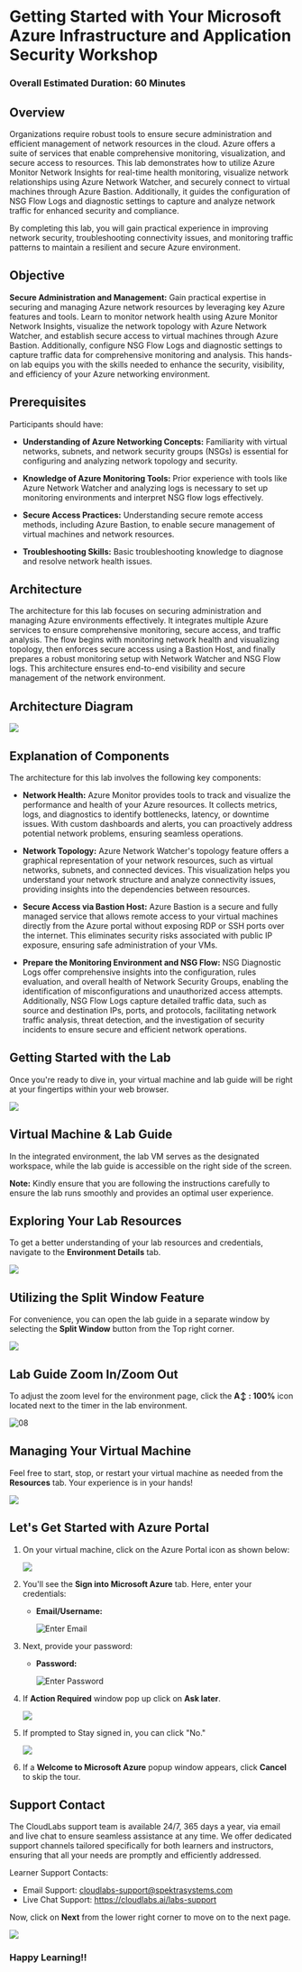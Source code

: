 # Getting Started with Your Microsoft Azure Infrastructure and Application Security Workshop

### Overall Estimated Duration: 60 Minutes

## Overview 
Organizations require robust tools to ensure secure administration and efficient management of network resources in the cloud. Azure offers a suite of services that enable comprehensive monitoring, visualization, and secure access to resources. This lab demonstrates how to utilize Azure Monitor Network Insights for real-time health monitoring, visualize network relationships using Azure Network Watcher, and securely connect to virtual machines through Azure Bastion. Additionally, it guides the configuration of NSG Flow Logs and diagnostic settings to capture and analyze network traffic for enhanced security and compliance.  

By completing this lab, you will gain practical experience in improving network security, troubleshooting connectivity issues, and monitoring traffic patterns to maintain a resilient and secure Azure environment.

## Objective  

**Secure Administration and Management:** Gain practical expertise in securing and managing Azure network resources by leveraging key Azure features and tools. Learn to monitor network health using Azure Monitor Network Insights, visualize the network topology with Azure Network Watcher, and establish secure access to virtual machines through Azure Bastion. Additionally, configure NSG Flow Logs and diagnostic settings to capture traffic data for comprehensive monitoring and analysis. This hands-on lab equips you with the skills needed to enhance the security, visibility, and efficiency of your Azure networking environment.

## Prerequisites

Participants should have: 

- **Understanding of Azure Networking Concepts:** Familiarity with virtual networks, subnets, and network security groups (NSGs) is essential for configuring and analyzing network topology and security.  

- **Knowledge of Azure Monitoring Tools:** Prior experience with tools like Azure Network Watcher and analyzing logs is necessary to set up monitoring environments and interpret NSG flow logs effectively.  

- **Secure Access Practices:** Understanding secure remote access methods, including Azure Bastion, to enable secure management of virtual machines and network resources.  

- **Troubleshooting Skills:** Basic troubleshooting knowledge to diagnose and resolve network health issues.

## Architecture

The architecture for this lab focuses on securing administration and managing Azure environments effectively. It integrates multiple Azure services to ensure comprehensive monitoring, secure access, and traffic analysis. The flow begins with monitoring network health and visualizing topology, then enforces secure access using a Bastion Host, and finally prepares a robust monitoring setup with Network Watcher and NSG Flow logs. This architecture ensures end-to-end visibility and secure management of the network environment.

## Architecture Diagram 

![](./images/Lab001.png) 

## Explanation of Components 

The architecture for this lab involves the following key components: 

- **Network Health:** Azure Monitor provides tools to track and visualize the performance and health of your Azure resources. It collects metrics, logs, and diagnostics to identify bottlenecks, latency, or downtime issues. With custom dashboards and alerts, you can proactively address potential network problems, ensuring seamless operations.  

- **Network Topology:** Azure Network Watcher's topology feature offers a graphical representation of your network resources, such as virtual networks, subnets, and connected devices. This visualization helps you understand your network structure and analyze connectivity issues, providing insights into the dependencies between resources.  

- **Secure Access via Bastion Host:** Azure Bastion is a secure and fully managed service that allows remote access to your virtual machines directly from the Azure portal without exposing RDP or SSH ports over the internet. This eliminates security risks associated with public IP exposure, ensuring safe administration of your VMs.  

- **Prepare the Monitoring Environment and NSG Flow:** NSG Diagnostic Logs offer comprehensive insights into the configuration, rules evaluation, and overall health of Network Security Groups, enabling the identification of misconfigurations and unauthorized access attempts. Additionally, NSG Flow Logs capture detailed traffic data, such as source and destination IPs, ports, and protocols, facilitating network traffic analysis, threat detection, and the investigation of security incidents to ensure secure and efficient network operations.  

## Getting Started with the Lab 

Once you're ready to dive in, your virtual machine and lab guide will be right at your fingertips within your web browser.

![](./images/GS6.png) 

## Virtual Machine & Lab Guide

In the integrated environment, the lab VM serves as the designated workspace, while the lab guide is accessible on the right side of the screen.

**Note:** Kindly ensure that you are following the instructions carefully to ensure the lab runs smoothly and provides an optimal user experience.

## Exploring Your Lab Resources

To get a better understanding of your lab resources and credentials, navigate to the **Environment Details** tab.

![](./images/GS17.png)
   
## Utilizing the Split Window Feature
 
For convenience, you can open the lab guide in a separate window by selecting the **Split Window** button from the Top right corner.
 
![](./images/GS8.png)

## Lab Guide Zoom In/Zoom Out
 
To adjust the zoom level for the environment page, click the **A↕ : 100%** icon located next to the timer in the lab environment. 

![08](./images/zoom.png)  

## Managing Your Virtual Machine

Feel free to start, stop, or restart your virtual machine as needed from the **Resources** tab. Your experience is in your hands!

![](./images/GS5.png)
  
## Let's Get Started with Azure Portal

1. On your virtual machine, click on the Azure Portal icon as shown below:

   ![](./images/GS1.png)
   
1. You'll see the **Sign into Microsoft Azure** tab. Here, enter your credentials:
 
   - **Email/Username:** <inject key="AzureAdUserEmail"></inject>
 
      ![](./images/GS2.png "Enter Email")

1. Next, provide your password:
 
   - **Password:** <inject key="AzureAdUserPassword"></inject>
 
      ![](./images/GS3.png "Enter Password")

1. If **Action Required** window pop up click on **Ask later**. 

    ![](./images/imagescre.png)
 
1. If prompted to Stay signed in, you can click "No." 

    ![](./images/GS9.png)

1. If a **Welcome to Microsoft Azure** popup window appears, click **Cancel** to skip the tour.

## Support Contact
 
The CloudLabs support team is available 24/7, 365 days a year, via email and live chat to ensure seamless assistance at any time. We offer dedicated support channels tailored specifically for both learners and instructors, ensuring that all your needs are promptly and efficiently addressed.

Learner Support Contacts:
- Email Support: cloudlabs-support@spektrasystems.com
- Live Chat Support: https://cloudlabs.ai/labs-support

Now, click on **Next** from the lower right corner to move on to the next page. 

![](./images/next.png)

### Happy Learning!!
